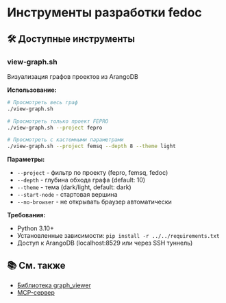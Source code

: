 # Инструменты разработки fedoc

## 🛠️ Доступные инструменты

### view-graph.sh

Визуализация графов проектов из ArangoDB

**Использование:**
```bash
# Просмотреть весь граф
./view-graph.sh

# Просмотреть только проект FEPRO
./view-graph.sh --project fepro

# Просмотреть с кастомными параметрами
./view-graph.sh --project femsq --depth 8 --theme light
```

**Параметры:**
- `--project` - фильтр по проекту (fepro, femsq, fedoc)
- `--depth` - глубина обхода графа (default: 10)
- `--theme` - тема (dark/light, default: dark)
- `--start-node` - стартовая вершина
- `--no-browser` - не открывать браузер автоматически

**Требования:**
- Python 3.10+
- Установленные зависимости: `pip install -r ../../requirements.txt`
- Доступ к ArangoDB (localhost:8529 или через SSH туннель)

## 📚 См. также

- [Библиотека graph_viewer](../../src/lib/graph_viewer/README.md)
- [MCP-сервер](../../src/mcp_server/README.md)
